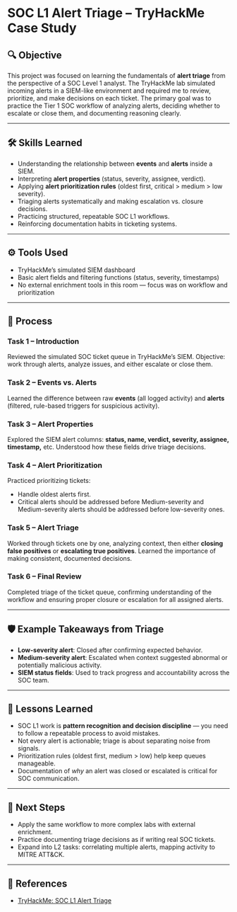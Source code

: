 # SOC L1 Alert Triage – TryHackMe Case Study  

## 🔍 Objective  

This project was focused on learning the fundamentals of **alert triage** from the perspective of a SOC Level 1 analyst. The TryHackMe lab simulated incoming alerts in a SIEM-like environment and required me to review, prioritize, and make decisions on each ticket. The primary goal was to practice the Tier 1 SOC workflow of analyzing alerts, deciding whether to escalate or close them, and documenting reasoning clearly.  

---

## 🛠️ Skills Learned  

- Understanding the relationship between **events** and **alerts** inside a SIEM.  
- Interpreting **alert properties** (status, severity, assignee, verdict).  
- Applying **alert prioritization rules** (oldest first, critical > medium > low severity).  
- Triaging alerts systematically and making escalation vs. closure decisions.  
- Practicing structured, repeatable SOC L1 workflows.  
- Reinforcing documentation habits in ticketing systems.  

---

## ⚙️ Tools Used  

- TryHackMe’s simulated SIEM dashboard  
- Basic alert fields and filtering functions (status, severity, timestamps)  
- No external enrichment tools in this room — focus was on workflow and prioritization  

---

## 📂 Process  

### Task 1 – Introduction  
Reviewed the simulated SOC ticket queue in TryHackMe’s SIEM. Objective: work through alerts, analyze issues, and either escalate or close them.  

### Task 2 – Events vs. Alerts  
Learned the difference between raw **events** (all logged activity) and **alerts** (filtered, rule-based triggers for suspicious activity).  

### Task 3 – Alert Properties  
Explored the SIEM alert columns: **status, name, verdict, severity, assignee, timestamp,** etc. Understood how these fields drive triage decisions.  

### Task 4 – Alert Prioritization  
Practiced prioritizing tickets:  
- Handle oldest alerts first.  
- Critical alerts should be addressed before Medium-severity and Medium-severity alerts should be addressed before low-severity ones.  

### Task 5 – Alert Triage  
Worked through tickets one by one, analyzing context, then either **closing false positives** or **escalating true positives**. Learned the importance of making consistent, documented decisions.  

### Task 6 – Final Review  
Completed triage of the ticket queue, confirming understanding of the workflow and ensuring proper closure or escalation for all assigned alerts.  

---

## 🛡️ Example Takeaways from Triage  

- **Low-severity alert**: Closed after confirming expected behavior.  
- **Medium-severity alert**: Escalated when context suggested abnormal or potentially malicious activity.  
- **SIEM status fields**: Used to track progress and accountability across the SOC team.  

---

## 🧠 Lessons Learned  

- SOC L1 work is **pattern recognition and decision discipline** — you need to follow a repeatable process to avoid mistakes.  
- Not every alert is actionable; triage is about separating noise from signals.  
- Prioritization rules (oldest first, medium > low) help keep queues manageable.  
- Documentation of *why* an alert was closed or escalated is critical for SOC communication.  

---

## 🚀 Next Steps  

- Apply the same workflow to more complex labs with external enrichment.  
- Practice documenting triage decisions as if writing real SOC tickets.  
- Expand into L2 tasks: correlating multiple alerts, mapping activity to MITRE ATT&CK.  

---

## 📄 References  

- [TryHackMe: SOC L1 Alert Triage](https://tryhackme.com/room/socl1alerttriage)  
